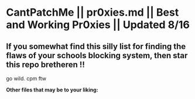 # CantPatchMe || pr0xies.md || Best and Working Pr0xies || Updated 8/16

## If you somewhat find this silly list for finding the flaws of your schools blocking system, then star this repo bretheren !!

go wild. cpm ftw

**Other files that may be to your liking:** <br>

